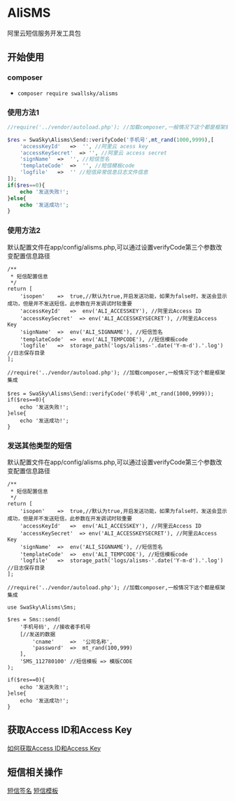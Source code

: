 # AliSMS
阿里云短信服务开发工具包


## 开始使用

### composer

- `composer require swallsky/alisms`


### 使用方法1

```php
//require('../vendor/autoload.php'); //加载composer,一般情况下这个都是框架集成

$res = SwaSky\Alisms\Send::verifyCode('手机号',mt_rand(1000,9999),[
    'accessKeyId'   =>  '', //阿里云 acess key
    'accessKeySecret'  => '', //阿里云 access secret
    'signName'  =>  '', //短信签名
    'templateCode'  =>  '', //短信模板code
    'logfile'   =>  '' //短信异常信息日志文件信息
]);
if($res==0){
    echo '发送失败!';
}else{
    echo '发送成功!';
}
```

### 使用方法2
默认配置文件在app/config/alisms.php,可以通过设置verifyCode第三个参数改变配置信息路径
```alisms.php
/**
 * 短信配置信息
 */
return [
    'isopen'    =>  true,//默认为true,开启发送功能，如果为false时，发送会显示成功，但是并不发送短信，此参数在开发调试时较重要
    'accessKeyId'   =>  env('ALI_ACCESSKEY'), //阿里云Access ID
    'accessKeySecret'  => env('ALI_ACCESSKEYSECRET'), //阿里云Access Key
    'signName'  =>  env('ALI_SIGNNAME'), //短信签名
    'templateCode'  =>  env('ALI_TEMPCODE'), //短信模板code
    'logfile'   =>  storage_path('logs/alisms-'.date('Y-m-d').'.log') //日志保存目录
];
```

```send.php
//require('../vendor/autoload.php'); //加载composer,一般情况下这个都是框架集成

$res = SwaSky\Alisms\Send::verifyCode('手机号',mt_rand(1000,9999));
if($res==0){
    echo '发送失败!';
}else{
    echo '发送成功!';
}
```

### 发送其他类型的短信
默认配置文件在app/config/alisms.php,可以通过设置verifyCode第三个参数改变配置信息路径
```alisms.php
/**
 * 短信配置信息
 */
return [
    'isopen'    =>  true,//默认为true,开启发送功能，如果为false时，发送会显示成功，但是并不发送短信，此参数在开发调试时较重要
    'accessKeyId'   =>  env('ALI_ACCESSKEY'), //阿里云Access ID
    'accessKeySecret'  => env('ALI_ACCESSKEYSECRET'), //阿里云Access Key
    'signName'  =>  env('ALI_SIGNNAME'), //短信签名
    'templateCode'  =>  env('ALI_TEMPCODE'), //短信模板code
    'logfile'   =>  storage_path('logs/alisms-'.date('Y-m-d').'.log') //日志保存目录
];
```

```send.php
//require('../vendor/autoload.php'); //加载composer,一般情况下这个都是框架集成

use SwaSky\Alisms\Sms;

$res = Sms::send(
    '手机号码', //接收者手机号
    [//发送的数据
        'cname'     =>  '公司名称',
        'password'  =>  mt_rand(100,999)
    ],
    'SMS_112780100' //短信模板 => 模版CODE
);

if($res==0){
    echo '发送失败!';
}else{
    echo '发送成功!';
}
```

## 获取Access ID和Access Key
[如何获取Access ID和Access Key](https://help.aliyun.com/knowledge_detail/38738.html)

## 短信相关操作
[短信签名](https://help.aliyun.com/document_detail/55327.html?spm=5176.8195934.507901.5.KZkgsL)
[短信模板](https://help.aliyun.com/document_detail/55330.html?spm=5176.doc55327.6.544.lhzuXh)

